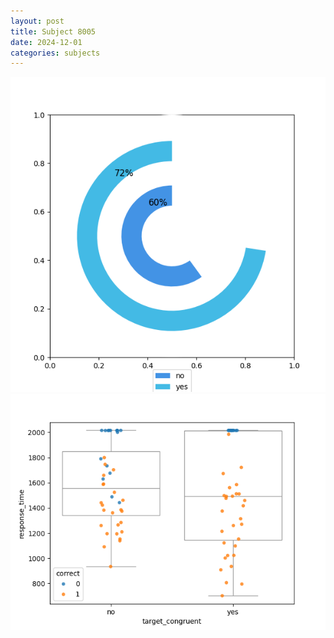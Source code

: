 ```yaml
---
layout: post
title: Subject 8005
date: 2024-12-01
categories: subjects
---
```


![](data/8005/run-16/8005_accuracy_target_congruence.png)
![](data/8005/run-16/8005_rt_congruence.png)
